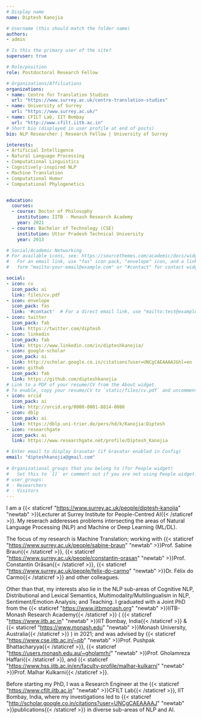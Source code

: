 ```yaml
---
# Display name
name: Diptesh Kanojia

# Username (this should match the folder name)
authors:
- admin

# Is this the primary user of the site?
superuser: true

# Role/position
role: Postdoctoral Research Fellow

# Organizations/Affiliations
organizations:
- name: Centre for Translation Studies
  url: "https://www.surrey.ac.uk/centre-translation-studies"
- name: University of Surrey
  url: "https://www.surrey.ac.uk/"
- name: CFILT Lab, IIT Bombay
  url: "http://www.cfilt.iitb.ac.in"
# Short bio (displayed in user profile at end of posts)
bio: NLP Researcher | Research Fellow | University of Surrey

interests:
- Artificial Intelligence
- Natural Language Processing 
- Computational Linguistics
- Cognitively-inspired NLP
- Machine Translation
- Computational Humor
- Computational Phylogenetics


education:
  courses:
  - course: Doctor of Philosophy
    institution: IITB - Monash Research Academy
    year: 2021
  - course: Bachelor of Technology (CSE)
    institution: Uttar Pradesh Technical University
    year: 2013

# Social/Academic Networking
# For available icons, see: https://sourcethemes.com/academic/docs/widgets/#icons
#   For an email link, use "fas" icon pack, "envelope" icon, and a link in the
#   form "mailto:your-email@example.com" or "#contact" for contact widget.

social:
- icon: cv
  icon_pack: ai
  link: files/cv.pdf
- icon: envelope
  icon_pack: fas
  link: '#contact'  # For a direct email link, use "mailto:test@example.org".
- icon: twitter
  icon_pack: fab
  link: https://twitter.com/diptesh
- icon: linkedin
  icon_pack: fab
  link: https://www.linkedin.com/in/dipteshkanojia/
- icon: google-scholar
  icon_pack: ai
  link: http://scholar.google.co.in/citations?user=UNCgCAEAAAAJ&hl=en
- icon: github
  icon_pack: fab
  link: https://github.com/dipteshkanojia
# Link to a PDF of your resume/CV from the About widget.
# To enable, copy your resume/CV to `static/files/cv.pdf` and uncomment the lines below.  
- icon: orcid
  icon_pack: ai
  link: http://orcid.org/0000-0001-8814-0080
- icon: dblp
  icon_pack: ai
  link: https://dblp.uni-trier.de/pers/hd/k/Kanojia:Diptesh
- icon: researchgate
  icon_pack: ai
  link: https://www.researchgate.net/profile/Diptesh_Kanojia

# Enter email to display Gravatar (if Gravatar enabled in Config)
email: "dipteshkanojia@gmail.com"
  
# Organizational groups that you belong to (for People widget)
#   Set this to `[]` or comment out if you are not using People widget.  
# user_groups:
# - Researchers
# - Visitors
---
```

I am a {{< staticref "https://www.surrey.ac.uk/people/diptesh-kanojia" "newtab" >}}Lecturer at Surrey Institute for People-Centred AI{{< /staticref >}}. My reserach adderesses problems intersecting the areas of Natural Language Processing (NLP) and Machine or Deep Learning (ML/DL). 

The focus of my research is Machine Translation; working with {{< staticref "https://www.surrey.ac.uk/people/sabine-braun" "newtab" >}}Prof. Sabine Braun{{< /staticref >}}, {{< staticref "https://www.surrey.ac.uk/people/constantin-orasan" "newtab" >}}Prof. ‪Constantin Orăsan{{< /staticref >}}, {{< staticref "https://www.surrey.ac.uk/people/felix-do-carmo" "newtab" >}}Dr. Félix do Carmo{{< /staticref >}} and other colleagues.

Other than that, my interests also lie in the NLP sub-areas of Cognitive NLP, Distributional and Lexical Semantics, Multimodality/Multilingualism in NLP, Sentiment/Emotion Analysis; and Teaching. I graduated with a Joint PhD from the {{< staticref "https://www.iitbmonash.org" "newtab" >}}IITB-Monash Research Academy{{< /staticref >}} ( {{< staticref "https://www.iitb.ac.in" "newtab" >}}IIT Bombay, India{{< /staticref >}} & {{< staticref "https://www.monash.edu" "newtab" >}}Monash University, Australia{{< /staticref >}} ) in 2021; and was advised by {{< staticref "https://www.cse.iitb.ac.in/~pb" "newtab" >}}Prof. Pushpak Bhattacharyya{{< /staticref >}}, {{< staticref "https://users.monash.edu.au/~gholamrh/" "newtab" >}}Prof. Gholamreza Haffari{{< /staticref >}}, and {{< staticref "https://www.hss.iitb.ac.in/en/faculty-profile/malhar-kulkarni" "newtab" >}}Prof. Malhar Kulkarni{{< /staticref >}}.

Before starting my PhD, I was a Research Engineer at the {{< staticref "https://www.cfilt.iitb.ac.in" "newtab" >}}CFILT Lab{{< /staticref >}}, IIT Bombay, India, where my investigations led to {{< staticref "http://scholar.google.co.in/citations?user=UNCgCAEAAAAJ" "newtab" >}}publications{{< /staticref >}} in diverse sub-areas of NLP and AI.


